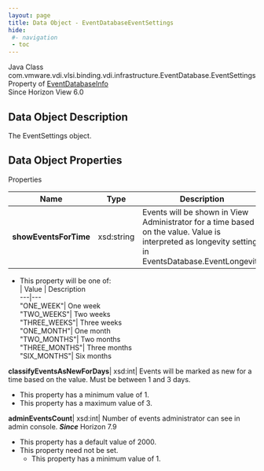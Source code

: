 ```yaml
---
layout: page
title: Data Object - EventDatabaseEventSettings
hide:
 #- navigation
 - toc
---
```






Java Class
    com.vmware.vdi.vlsi.binding.vdi.infrastructure.EventDatabase.EventSettings  
Property of
     [EventDatabaseInfo](vdi.infrastructure.EventDatabase.EventDatabaseInfo.md#field_detail)  
Since 
    Horizon View 6.0

## Data Object Description 

The EventSettings object. 

## Data Object Properties

Properties

Name |  Type |  Description   
---|---|---  
**showEventsForTime**|  xsd:string|  Events will be shown in View Administrator for a time based on the value. Value is interpreted as longevity settings in EventsDatabase.EventLongevity   


  * This property will be one of:  
|  Value |  Description   
---|---  
"ONE_WEEK"| One week  
"TWO_WEEKS"| Two weeks  
"THREE_WEEKS"| Three weeks  
"ONE_MONTH"| One month  
"TWO_MONTHS"| Two months  
"THREE_MONTHS"| Three months  
"SIX_MONTHS"| Six months  

  
**classifyEventsAsNewForDays**|  xsd:int|  Events will be marked as new for a time based on the value. Must be between 1 and 3 days.   


  * This property has a minimum value of 1. 
  * This property has a maximum value of 3. 

  
**adminEventsCount**|  xsd:int|  Number of events administrator can see in admin console.  **_Since_** Horizon 7.9  


  * This property has a default value of 2000.
* This property need not be set.
  * This property has a minimum value of 1. 

  
  
  
  
  
  

